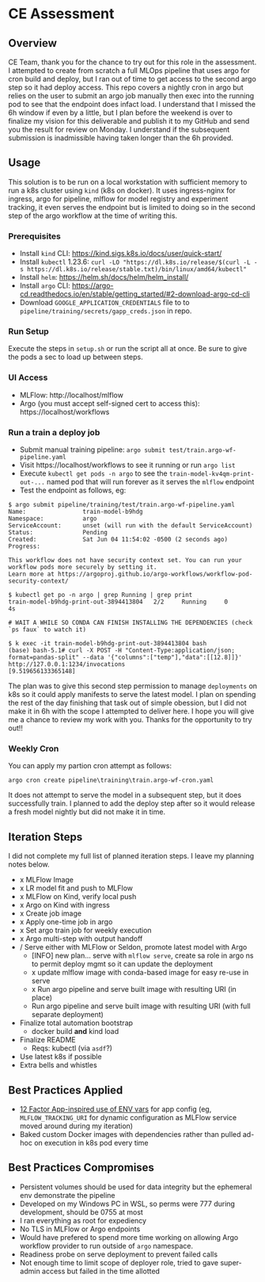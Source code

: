 # CE Assessment

## Overview

CE Team, thank you for the chance to try out for this role in the assessment. I attempted to create from scratch a full MLOps pipeline that uses argo for cron build and deploy, but I ran out of time to get access to the second argo step so it had deploy access. This repo covers a nightly cron in argo but relies on the user to submit an argo job manually then exec into the running pod to see that the endpoint does infact load. I understand that I missed the 6h window if even by a little, but I plan before the weekend is over to finalize my vision for this deliverable and publish it to my GitHub and send you the result for review on Monday. I understand if the subsequent submission is inadmissible having taken longer than the 6h provided.

## Usage

This solution is to be run on a local workstation with sufficient memory to run a k8s cluster using `kind` (k8s on docker). It uses ingress-nginx for ingress, argo for pipeline, mlflow for model registry and experiment tracking, it even serves the endpoint but is limited to doing so in the second step of the argo workflow at the time of writing this.

### Prerequisites

* Install `kind` CLI: https://kind.sigs.k8s.io/docs/user/quick-start/
* Install `kubectl` 1.23.6: `curl -LO "https://dl.k8s.io/release/$(curl -L -s https://dl.k8s.io/release/stable.txt)/bin/linux/amd64/kubectl"`
* Install `helm`: https://helm.sh/docs/helm/helm_install/
* Install `argo` CLI: https://argo-cd.readthedocs.io/en/stable/getting_started/#2-download-argo-cd-cli
* Download `GOOGLE_APPLICATION_CREDENTIALS` file to to `pipeline/training/secrets/gapp_creds.json` in repo.

### Run Setup

Execute the steps in `setup.sh` or run the script all at once. Be sure to give the pods a sec to load up between steps.

### UI Access

* MLFlow: http://localhost/mlflow
* Argo (you must accept self-signed cert to access this): https://localhost/workflows

### Run a train a deploy job

* Submit manual training pipeline: `argo submit test/train.argo-wf-pipeline.yaml`
* Visit https://localhost/workflows to see it running or run `argo list`
* Execute `kubectl get pods -n argo` to see the `train-model-kv4qm-print-out-...` named pod that will run forever as it serves the `mlflow` endpoint
* Test the endpoint as follows, eg:

```
$ argo submit pipeline/training/test/train.argo-wf-pipeline.yaml
Name:                train-model-b9hdg
Namespace:           argo
ServiceAccount:      unset (will run with the default ServiceAccount)
Status:              Pending
Created:             Sat Jun 04 11:54:02 -0500 (2 seconds ago)
Progress:

This workflow does not have security context set. You can run your workflow pods more securely by setting it.
Learn more at https://argoproj.github.io/argo-workflows/workflow-pod-security-context/

$ kubectl get po -n argo | grep Running | grep print
train-model-b9hdg-print-out-3894413804   2/2     Running     0              4s

# WAIT A WHILE SO CONDA CAN FINISH INSTALLING THE DEPENDENCIES (check `ps faux` to watch it)

$ k exec -it train-model-b9hdg-print-out-3894413804 bash
(base) bash-5.1# curl -X POST -H "Content-Type:application/json; format=pandas-split" --data '{"columns":["temp"],"data":[[12.8]]}' http://127.0.0.1:1234/invocations
[9.519656133365148]
```

The plan was to give this second step permission to manage `deployments` on k8s so it could apply manifests to serve the latest model. I plan on spending the rest of the day finishing that task out of simple obession, but I did not make it in 6h with the scope I attempted to deliver here. I hope you will give me a chance to review my work with you. Thanks for the opportunity to try out!!

### Weekly Cron

You can apply my partion cron attempt as follows:

```
argo cron create pipeline\training\train.argo-wf-cron.yaml
```

It does not attempt to serve the model in a subsequent step, but it does successfully train. I planned to add the deploy step after so it would release a fresh model nightly but did not make it in time.

## Iteration Steps

I did not complete my full list of planned iteration steps. I leave my planning notes below.

- x MLFlow Image
- x LR model fit and push to MLFlow 
- x MLFlow on Kind, verify local push
- x Argo on Kind with ingress
- x Create job image
- x Apply one-time job in argo
- x Set argo train job for weekly execution 
- x Argo multi-step with output handoff
- / Serve either with MLFlow or Seldon, promote latest model with Argo
    - [INFO] new plan... serve with `mlflow serve`, create sa role in argo ns to permit deploy mgmt so it can update the deployment
    - x update mlflow image with conda-based image for easy re-use in serve
    - x Run argo pipeline and serve built image with resulting URI (in place)
    - Run argo pipeline and serve built image with resulting URI (with full separate deployment)
- Finalize total automation bootstrap
    - docker build **and** kind load
- Finalize README
    - Reqs: kubectl (via `asdf`?)
- Use latest k8s if possible
- Extra bells and whistles

## Best Practices Applied

- [12 Factor App-inspired use of ENV vars](https://12factor.net/config) for app config (eg, `MLFLOW_TRACKING_URI` for dynamic configuration as MLFlow service moved around during my iteration)
- Baked custom Docker images with dependencies rather than pulled ad-hoc on execution in k8s pod every time

## Best Practices Compromises

- Persistent volumes should be used for data integrity but the ephemeral env demonstrate the pipeline
- Developed on my Windows PC in WSL, so perms were 777 during development, should be 0755 at most
- I ran everything as root for expediency
- No TLS in MLFlow or Argo endpoints
- Would have prefered to spend more time working on allowing Argo workflow provider to run outside of `argo` namespace.
- Readiness probe on serve deployment to prevent failed calls
- Not enough time to limit scope of deployer role, tried to gave super-admin access but failed in the time allotted

